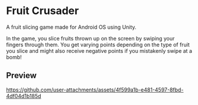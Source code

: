 # Fruit Crusader

A fruit slicing game made for Android OS using Unity. 

In the game, you slice fruits thrown up on the screen by swiping your fingers through them. You get varying points depending on the type of fruit you slice and might also receive negative points if you mistakenly swipe at a bomb!

## Preview
https://github.com/user-attachments/assets/4f599a1b-e481-4597-8fbd-4df04d1b185d